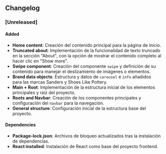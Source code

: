 ## Changelog

### [Unreleased]
#### Added
- **Home content**: Creación del contenido principal para la página de inicio.
- **Truncated about**: Implementación de la funcionalidad de texto truncado en la sección "About", con la opción de mostrar el contenido completo al hacer clic en "Show more".
- **Swipe component**: Creación del componente `swipe` y definición de su contenido para manejar el deslizamiento de imágenes o elementos.
- **Brand data objects**: Estructura y datos de `carousel` e `info` añadidos para las marcas Sanders y Shoes Like Pottery.
- **Main + Root**: Implementación de la estructura inicial de los elementos principales y raíz del proyecto.
- **Roots and Navbar**: Creación de los componentes principales y configuración del `navbar` para la navegación.
- **General structure**: Configuración inicial de la estructura base del proyecto.

#### Dependencies
- **Package-lock.json**: Archivos de bloqueo actualizados tras la instalación de dependencias.
- **React installed**: Instalación de React como base del proyecto frontend.